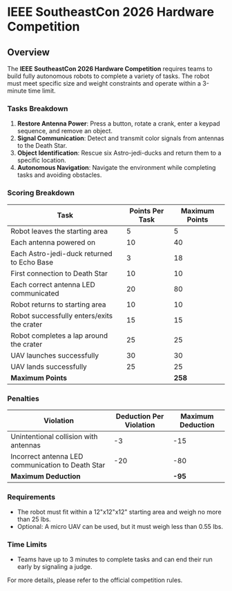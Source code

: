 # IEEE SoutheastCon 2026 Hardware Competition

## Overview
The **IEEE SoutheastCon 2026 Hardware Competition** requires teams to build fully autonomous robots to complete a variety of tasks. The robot must meet specific size and weight constraints and operate within a 3-minute time limit.

### Tasks Breakdown
1. **Restore Antenna Power**: Press a button, rotate a crank, enter a keypad sequence, and remove an object.
2. **Signal Communication**: Detect and transmit color signals from antennas to the Death Star.
3. **Object Identification**: Rescue six Astro-jedi-ducks and return them to a specific location.
4. **Autonomous Navigation**: Navigate the environment while completing tasks and avoiding obstacles.

### Scoring Breakdown

| Task                                       | Points Per Task | Maximum Points |
|--------------------------------------------|----------------|----------------|
| Robot leaves the starting area             | 5              | 5              |
| Each antenna powered on                    | 10             | 40             |
| Each Astro-jedi-duck returned to Echo Base | 3              | 18             |
| First connection to Death Star             | 10             | 10             |
| Each correct antenna LED communicated      | 20             | 80             |
| Robot returns to starting area             | 10             | 10             |
| Robot successfully enters/exits the crater | 15             | 15             |
| Robot completes a lap around the crater    | 25             | 25             |
| UAV launches successfully                  | 30             | 30             |
| UAV lands successfully                     | 25             | 25             |
| **Maximum Points**                         |                | **258**        |

### Penalties

| Violation                                           | Deduction Per Violation | Maximum Deduction |
|----------------------------------------------------|------------------------|-------------------|
| Unintentional collision with antennas               | -3                     | -15               |
| Incorrect antenna LED communication to Death Star   | -20                    | -80               |
| **Maximum Deduction**                               |                        | **-95**           |

### Requirements
- The robot must fit within a 12"x12"x12" starting area and weigh no more than 25 lbs.
- Optional: A micro UAV can be used, but it must weigh less than 0.55 lbs.

### Time Limits
- Teams have up to 3 minutes to complete tasks and can end their run early by signaling a judge.

For more details, please refer to the official competition rules.
